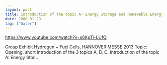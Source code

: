 ```yaml
---
layout: post
title: Introduction of the topic A- Energy Storage and Renewable Energy Sources
date: 2008-01-29
tag: ["Water"]
---
```


https://www.youtube.com/watch?v=s6KpTi-LUfQ  

Group Exhibit Hydrogen + Fuel Cells, HANNOVER MESSE 2013 Topic: Opening, short introduction of the 3 topics A, B, C. Introduction of the topic A: Energy Stor...